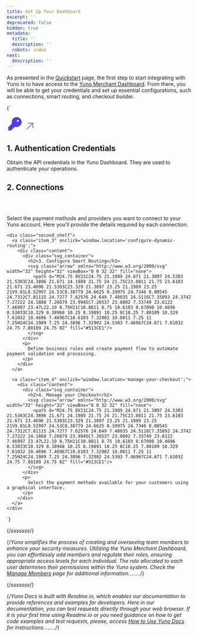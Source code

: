 ```yaml
---
title: Set Up Your Dashboard
excerpt: ''
deprecated: false
hidden: true
metadata:
  title: ''
  description: ''
  robots: index
next:
  description: ''
---
```

As presented in the [Quickstart](doc:quickstart) page, the first step to start integrating with Yuno is to have access to the [Yuno Merchant Dashboard](https://auth.y.uno/u/login?). From there, you will be able to get your credentials and set up essential configurations, such as connections, smart routing, and checkout builder.  

<HTMLBlock>{`
<body>
  <section class="starting_cards">
    <div class="first_shelf">
      <a class="item_1" onclick="window.location='authentication-credentials';">
        <div class="content">
          <div class="svg_container">
            <svg xmlns="http://www.w3.org/2000/svg" width="43" height="43" viewBox="0 0 43 43" fill="none">
              <path d="M26.875 2.6875C24.7541 2.6894 22.6637 3.19288 20.7745 4.15682C18.8853 5.12077 17.2508 6.51785 16.0045 8.234C14.7583 9.95015 13.9356 11.9367 13.6036 14.0315C13.2716 16.1263 13.4397 18.2699 14.0943 20.2873L4.4243 29.9555C4.29955 30.0804 4.20063 30.2287 4.13319 30.3918C4.06575 30.5549 4.03111 30.7297 4.03125 30.9062V37.625C4.03125 37.9814 4.17282 38.3232 4.42483 38.5752C4.67683 38.8272 5.01862 38.9688 5.375 38.9688H12.0938C12.4501 38.9688 12.7919 38.8272 13.0439 38.5752C13.2959 38.3232 13.4375 37.9814 13.4375 37.625V34.9375H16.125C16.4814 34.9375 16.8232 34.7959 17.0752 34.5439C17.3272 34.2919 17.4688 33.9501 17.4688 33.5938V30.9062H20.1562C20.3328 30.9064 20.5076 30.8717 20.6707 30.8043C20.8338 30.7369 20.9821 30.6379 21.107 30.5132L22.7127 28.9057C24.5596 29.5054 26.5145 29.6976 28.4427 29.4692C30.371 29.2409 32.2269 28.5973 33.8826 27.5828C35.5383 26.5684 36.9544 25.2072 38.0336 23.5929C39.1127 21.9786 39.8292 20.1496 40.1336 18.2319C40.438 16.3141 40.3233 14.3532 39.7971 12.4841C39.271 10.615 38.3461 8.88206 37.086 7.40471C35.8258 5.92736 34.2605 4.74066 32.4978 3.92632C30.735 3.11198 28.8168 2.68934 26.875 2.6875ZM30.2344 15.4531C29.7028 15.4531 29.1832 15.2955 28.7413 15.0002C28.2993 14.7049 27.9549 14.2852 27.7514 13.7941C27.548 13.303 27.4948 12.7626 27.5985 12.2413C27.7022 11.72 27.9582 11.2411 28.334 10.8653C28.7099 10.4894 29.1887 10.2335 29.7101 10.1298C30.2314 10.0261 30.7718 10.0793 31.2628 10.2827C31.7539 10.4861 32.1736 10.8306 32.469 11.2725C32.7643 11.7145 32.9219 12.2341 32.9219 12.7656C32.9219 13.4784 32.6387 14.162 32.1347 14.666C31.6307 15.17 30.9471 15.4531 30.2344 15.4531Z" fill="#513CE1"/>
            </svg>
            <svg class="arrow" xmlns="http://www.w3.org/2000/svg" width="32" height="32" viewBox="0 0 32 32" fill="none">
              <path d="M24.75 8V21C24.75 21.1989 24.671 21.3897 24.5303 21.5303C24.3896 21.671 24.1989 21.75 24 21.75C23.8011 21.75 23.6103 21.671 23.4696 21.5303C23.329 21.3897 23.25 21.1989 23.25 21V9.81L8.52997 24.53C8.38779 24.6625 8.19975 24.7346 8.00545 24.7312C7.81115 24.7277 7.62576 24.649 7.48835 24.5116C7.35093 24.3742 7.27222 24.1888 7.26879 23.9945C7.26537 23.8002 7.33749 23.6122 7.46997 23.47L22.19 8.75H11C10.8011 8.75 10.6103 8.67098 10.4696 8.53033C10.329 8.38968 10.25 8.19891 10.25 8C10.25 7.80109 10.329 7.61032 10.4696 7.46967C10.6103 7.32902 10.8011 7.25 11 7.25H24C24.1989 7.25 24.3896 7.32902 24.5303 7.46967C24.671 7.61032 24.75 7.80109 24.75 8Z" fill="#513CE1"/>
            </svg>
          </div>
          <h2>1. Authentication Credentials</h2>
          <p>
            Obtain the API credentials in the Yuno Dashboard. They are used to authenticate your operations.
          </p>
        </div>
      </a>
      <a class="item_2" onclick="window.location='connections';">
        <div class="content">
          <div class="svg_container">
            <h2>2. Connections</h2>
            <svg class="arrow" xmlns="http://www.w3.org/2000/svg" width="32" height="32" viewBox="0 0 32 32" fill="none">
              <path d="M24.75 8V21C24.75 21.1989 24.671 21.3897 24.5303 21.5303C24.3896 21.671 24.1989 21.75 24 21.75C23.8011 21.75 23.6103 21.671 23.4696 21.5303C23.329 21.3897 23.25 21.1989 23.25 21V9.81L8.52997 24.53C8.38779 24.6625 8.19975 24.7346 8.00545 24.7312C7.81115 24.7277 7.62576 24.649 7.48835 24.5116C7.35093 24.3742 7.27222 24.1888 7.26879 23.9945C7.26537 23.8002 7.33749 23.6122 7.46997 23.47L22.19 8.75H11C10.8011 8.75 10.6103 8.67098 10.4696 8.53033C10.329 8.38968 10.25 8.19891 10.25 8C10.25 7.80109 10.329 7.61032 10.4696 7.46967C10.6103 7.32902 10.8011 7.25 11 7.25H24C24.1989 7.25 24.3896 7.32902 24.5303 7.46967C24.671 7.61032 24.75 7.80109 24.75 8Z" fill="#FCFCFF"/>
            </svg>
          </div>
          <p>
            Select the payment methods and providers you want to connect to your Yuno account. Here you'll provide the details required by each connection. 
          </p>
        </div>
      </a>
    </div>

    <div class="second_shelf">
      <a class="item_3" onclick="window.location='configure-dynamic-routing';">
        <div class="content">
          <div class="svg_container">
            <h2>3. Configure Smart Routing</h2>
            <svg class="arrow" xmlns="http://www.w3.org/2000/svg" width="32" height="32" viewBox="0 0 32 32" fill="none">
              <path d="M24.75 8V21C24.75 21.1989 24.671 21.3897 24.5303 21.5303C24.3896 21.671 24.1989 21.75 24 21.75C23.8011 21.75 23.6103 21.671 23.4696 21.5303C23.329 21.3897 23.25 21.1989 23.25 21V9.81L8.52997 24.53C8.38779 24.6625 8.19975 24.7346 8.00545 24.7312C7.81115 24.7277 7.62576 24.649 7.48835 24.5116C7.35093 24.3742 7.27222 24.1888 7.26879 23.9945C7.26537 23.8002 7.33749 23.6122 7.46997 23.47L22.19 8.75H11C10.8011 8.75 10.6103 8.67098 10.4696 8.53033C10.329 8.38968 10.25 8.19891 10.25 8C10.25 7.80109 10.329 7.61032 10.4696 7.46967C10.6103 7.32902 10.8011 7.25 11 7.25H24C24.1989 7.25 24.3896 7.32902 24.5303 7.46967C24.671 7.61032 24.75 7.80109 24.75 8Z" fill="#513CE1"/>
            </svg>
          </div>
          <p>
            Define business rules and create payment flow to automate payment validation and processing.
          </p>
        </div>
      </a>

      <a class="item_4" onclick="window.location='manage-your-checkout';">
        <div class="content">
          <div class="svg_container">
            <h2>4. Manage your Checkout</h2>
            <svg class="arrow" xmlns="http://www.w3.org/2000/svg" width="32" height="32" viewBox="0 0 32 32" fill="none">
              <path d="M24.75 8V21C24.75 21.1989 24.671 21.3897 24.5303 21.5303C24.3896 21.671 24.1989 21.75 24 21.75C23.8011 21.75 23.6103 21.671 23.4696 21.5303C23.329 21.3897 23.25 21.1989 23.25 21V9.81L8.52997 24.53C8.38779 24.6625 8.19975 24.7346 8.00545 24.7312C7.81115 24.7277 7.62576 24.649 7.48835 24.5116C7.35093 24.3742 7.27222 24.1888 7.26879 23.9945C7.26537 23.8002 7.33749 23.6122 7.46997 23.47L22.19 8.75H11C10.8011 8.75 10.6103 8.67098 10.4696 8.53033C10.329 8.38968 10.25 8.19891 10.25 8C10.25 7.80109 10.329 7.61032 10.4696 7.46967C10.6103 7.32902 10.8011 7.25 11 7.25H24C24.1989 7.25 24.3896 7.32902 24.5303 7.46967C24.671 7.61032 24.75 7.80109 24.75 8Z" fill="#513CE1"/>
            </svg>
          </div>
          <p>
            Select the payment methods available for your customers using a graphical interface.
          </p>
        </div>
      </a>
    </div>
  </section>
  
</body>
`}</HTMLBlock>

{/*sssssss*/}

{/*Yuno simplifies the process of creating and overseeing team members to enhance your security measures. Utilizing the Yuno Merchant Dashboard, you can effortlessly add members and regulate their roles, ensuring appropriate access levels for each individual. The role allocated to each user determines their permissions within the Yuno system. Check the [Manage Members]() page for additional information........*/}

{/*sssssss*/}

{/*Yuno Docs is built with Readme.io, which enables our documentation to provide references and examples for developers. Here in our documentation, you can test requests directly through your web browser. If it is your first time using Readme.io or you need guidance on how to get code examples and test requests, please, access [How to Use Yuno Docs]() for instructions........*/}
